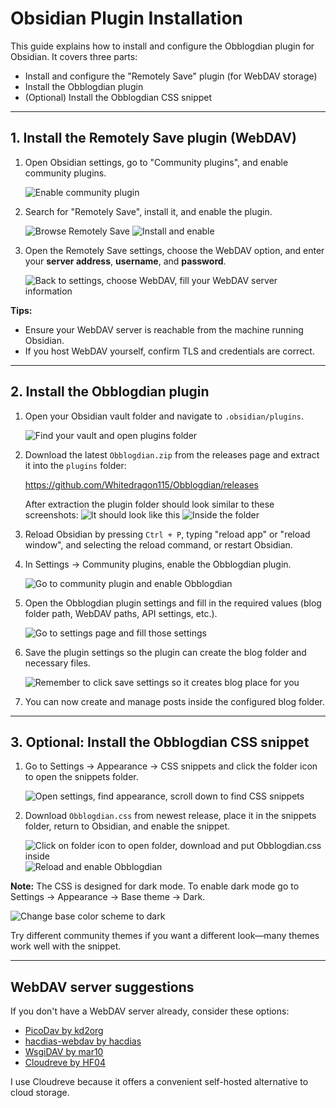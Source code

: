 # Obsidian Plugin Installation

This guide explains how to install and configure the Obblogdian plugin for Obsidian. It covers three parts:

- Install and configure the "Remotely Save" plugin (for WebDAV storage)
- Install the Obblogdian plugin
- (Optional) Install the Obblogdian CSS snippet

---

## 1. Install the Remotely Save plugin (WebDAV)

1. Open Obsidian settings, go to "Community plugins", and enable community plugins.

   ![Enable community plugin](./images/image-2.png)

2. Search for "Remotely Save", install it, and enable the plugin.

   ![Browse Remotely Save](./images/image-3.png)
   ![Install and enable](./images/image-4.png)

3. Open the Remotely Save settings, choose the WebDAV option, and enter your **server address**, **username**, and **password**.

   ![Back to settings, choose WebDAV, fill your WebDAV server information](./images/image-5.png)

**Tips:**

- Ensure your WebDAV server is reachable from the machine running Obsidian.
- If you host WebDAV yourself, confirm TLS and credentials are correct.

---

## 2. Install the Obblogdian plugin

1. Open your Obsidian vault folder and navigate to `.obsidian/plugins`.

   ![Find your vault and open plugins folder](./images/image-6.png)

2. Download the latest `Obblogdian.zip` from the releases page and extract it into the `plugins` folder:

   https://github.com/Whitedragon115/Obblogdian/releases

   After extraction the plugin folder should look similar to these screenshots:
   ![It should look like this](./images/image-7.png)
   ![Inside the folder](./images/image-8.png)

3. Reload Obsidian by pressing `Ctrl + P`, typing "reload app" or "reload window", and selecting the reload command, or restart Obsidian.

4. In Settings → Community plugins, enable the Obblogdian plugin.

   ![Go to community plugin and enable Obblogdian](./images/image-9.png)

5. Open the Obblogdian plugin settings and fill in the required values (blog folder path, WebDAV paths, API settings, etc.).

   ![Go to settings page and fill those settings](./images/image-10.png)

6. Save the plugin settings so the plugin can create the blog folder and necessary files.

   ![Remember to click save settings so it creates blog place for you](./images/image-11.png)

7. You can now create and manage posts inside the configured blog folder.

---

## 3. Optional: Install the Obblogdian CSS snippet

1. Go to Settings → Appearance → CSS snippets and click the folder icon to open the snippets folder.

   ![Open settings, find appearance, scroll down to find CSS snippets](./images/image-12.png)

2. Download `Obblogdian.css` from newest release, place it in the snippets folder, return to Obsidian, and enable the snippet.

   ![Click on folder icon to open folder, download and put Obblogdian.css inside](./images/image-13.png)
   ![Reload and enable Obblogdian](./images/image-14.png)

**Note:** The CSS is designed for dark mode. To enable dark mode go to Settings → Appearance → Base theme → Dark.

   ![Change base color scheme to dark](./images/image-15.png)

Try different community themes if you want a different look—many themes work well with the snippet.

---

## WebDAV server suggestions

If you don't have a WebDAV server already, consider these options:

- [PicoDav by kd2org](https://github.com/kd2org/picodav)
- [hacdias-webdav by hacdias](https://github.com/hacdias/webdav)
- [WsgiDAV by mar10](https://github.com/mar10/wsgidav)
- [Cloudreve by HF04](https://github.com/cloudreve/cloudreve)

I use Cloudreve because it offers a convenient self-hosted alternative to cloud storage.
